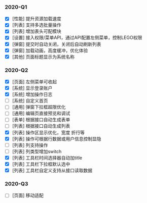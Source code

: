 ### 2020-Q1
- [x] [性能] 提升资源加载速度
- [x] [列表] 支持多选批量操作
- [x] [列表] 增加表头可配模块
- [x] [设置] 接入权限/菜单API，通过API配置左侧菜单，控制LEGO权限
- [x] [弹窗] 提交时自动关闭，关闭后自动刷新列表
- [x] [弹窗] 加载动画，高度缓冲，优化体验
- [x] [其他] 页面标题显示为系统名称

### 2020-Q2
- [x] [页面] 左侧菜单可收起
- [x] [系统] 显示登录账户
- [x] [系统] 增加操作日志
- [ ] [系统] 自定义首页
- [ ] [通用] 弹窗下拉框超限优化
- [ ] [通用] 编辑页直接预览和调试
- [ ] [表单] 根据接口自动生成表单
- [ ] [列表] 根据接口自动生成列表
- [x] [列表] 操作区显示优化，宽度 折行等
- [x] [列表] 操作可根据行数据或用户信息控制显隐
- [ ] [列表] 列支持操作
- [ ] [列表] 列类型增加switch
- [x] [列表] 工具栏时间选择器自动加title
- [x] [列表] 工具栏下拉框默认选中
- [x] [列表] 工具栏自定义支持从接口读取数据

### 2020-Q3
- [ ] [页面] 移动适配